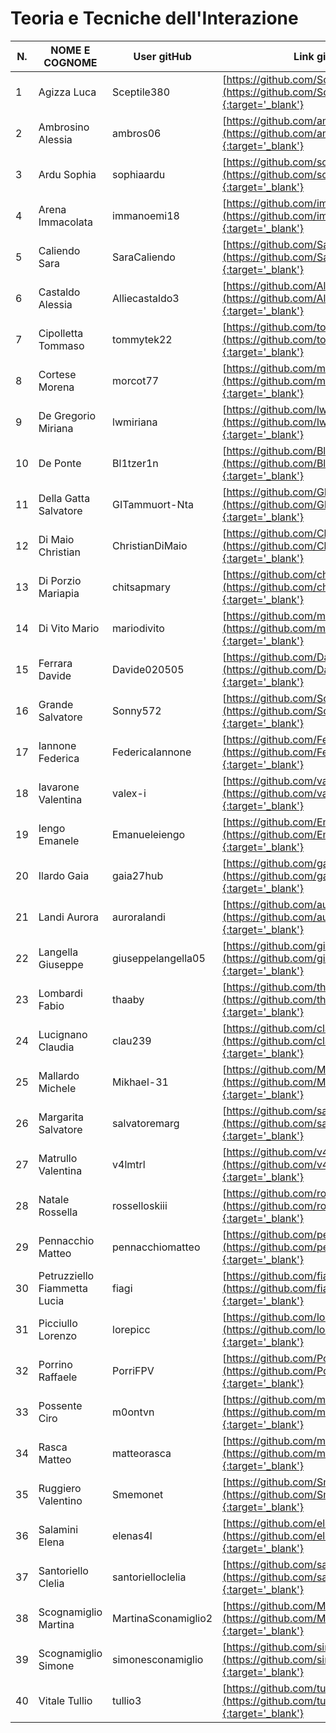 # Teoria e Tecniche dell'Interazione

| N. | NOME E COGNOME         | User gitHub          | Link gitHub                                                |Link Page               |
| -- | ---------------------- | -------------------- | ---------------------------------------------------------- |------------------------|
| 1  | Agizza Luca                  | Sceptile380         | [https://github.com/Sceptile380](https://github.com/Sceptile380){:target='_blank'}                 | [Sito/Doc](https://sceptile380.github.io/website-1/){:target='_blank'}  |
| 2  | Ambrosino Alessia            | ambros06            | [https://github.com/ambros06](https://github.com/ambros06){:target='_blank'}                       |
| 3  | Ardu Sophia                  | sophiaardu          | [https://github.com/sophiaardu](https://github.com/sophiaardu){:target='_blank'}                   |
| 4  | Arena Immacolata             | immanoemi18         | [https://github.com/immanoemi18](https://github.com/immanoemi18){:target='_blank'}                 |
| 5  | Caliendo Sara                | SaraCaliendo        | [https://github.com/SaraCaliendo](https://github.com/SaraCaliendo){:target='_blank'}               |
| 6  | Castaldo Alessia             | Alliecastaldo3      | [https://github.com/Alliecastaldo3](https://github.com/Alliecastaldo3){:target='_blank'}           |
| 7  | Cipolletta Tommaso           | tommytek22          | [https://github.com/tommytek22](https://github.com/tommytek22){:target='_blank'}                   |
| 8  | Cortese Morena               | morcot77            | [https://github.com/morcot77](https://github.com/morcot77){:target='_blank'}                       |
| 9  | De Gregorio Miriana          | lwmiriana           | [https://github.com/lwmiriana](https://github.com/lwmiriana){:target='_blank'}                     |
| 10 | De Ponte                     | Bl1tzer1n           | [https://github.com/Bl1tzer1n](https://github.com/Bl1tzer1n){:target='_blank'}                     |
| 11 | Della Gatta Salvatore        | GITammuort-Nta      | [https://github.com/GITammuort-Nta](https://github.com/GITammuort-Nta){:target='_blank'}           |
| 12 | Di Maio Christian            | ChristianDiMaio     | [https://github.com/ChristianDiMaio](https://github.com/ChristianDiMaio){:target='_blank'}         |
| 13 | Di Porzio Mariapia           | chitsapmary         | [https://github.com/chitsapmary](https://github.com/chitsapmary){:target='_blank'}                 |
| 14 | Di Vito Mario                | mariodivito         | [https://github.com/mariodivito](https://github.com/mariodivito){:target='_blank'}               |
| 15 | Ferrara Davide               | Davide020505        | [https://github.com/Davide020505](https://github.com/Davide020505){:target='_blank'}               |
| 16 | Grande Salvatore             | Sonny572            | [https://github.com/Sonny572](https://github.com/Sonny572){:target='_blank'}                       |
| 17 | Iannone Federica             | FedericaIannone     | [https://github.com/FedericaIannone](https://github.com/FedericaIannone){:target='_blank'}         |
| 18 | Iavarone Valentina           | valex-i             | [https://github.com/valex-i](https://github.com/valex-i){:target='_blank'}                         |
| 19 | Iengo Emanele                | Emanueleiengo       | [https://github.com/Emanueleiengo](https://github.com/Emanueleiengo){:target='_blank'}             |
| 20 | Ilardo Gaia                  | gaia27hub           | [https://github.com/gaia27hub](https://github.com/gaia27hub){:target='_blank'}                     |
| 21 | Landi Aurora                 | auroralandi         | [https://github.com/auroralandi](https://github.com/auroralandi){:target='_blank'}                 |
| 22 | Langella Giuseppe            | giuseppelangella05  | [https://github.com/giuseppelangella05](https://github.com/giuseppelangella05){:target='_blank'}   |
| 23 | Lombardi Fabio               | thaaby              | [https://github.com/thaaby](https://github.com/thaaby){:target='_blank'}                           |
| 24 | Lucignano Claudia            | clau239             | [https://github.com/clau239](https://github.com/clau239){:target='_blank'}                         |
| 25 | Mallardo Michele             | Mikhael-31          | [https://github.com/Mikhael-31](https://github.com/Mikhael-31){:target='_blank'}                   |
| 26 | Margarita Salvatore          | salvatoremarg       | [https://github.com/salvatoremarg](https://github.com/salvatoremarg){:target='_blank'}             |
| 27 | Matrullo Valentina           | v4lmtrl             | [https://github.com/v4lmtrl](https://github.com/v4lmtrl){:target='_blank'}                         |
| 28 | Natale Rossella              | rosselloskiii       | [https://github.com/rosselloskiii](https://github.com/rosselloskiii){:target='_blank'}             |
| 29 | Pennacchio Matteo            | pennacchiomatteo    | [https://github.com/pennacchiomatteo](https://github.com/pennacchiomatteo){:target='_blank'}       |
| 30 | Petruzziello Fiammetta Lucia | fiagi             | [https://github.com/fiagi](https://github.com/fiagi){:target='_blank'}                       |
| 31 | Picciullo Lorenzo            | lorepicc            | [https://github.com/lorepicc](https://github.com/lorepicc){:target='_blank'}                       |
| 32 | Porrino Raffaele             | PorriFPV            | [https://github.com/PorriFPV](https://github.com/PorriFPV){:target='_blank'}                       |
| 33 | Possente Ciro                | m0ontvn             | [https://github.com/m0ontvn](https://github.com/m0ontvn){:target='_blank'}                         |
| 34 | Rasca Matteo                 | matteorasca         | [https://github.com/matteorasca](https://github.com/matteorasca){:target='_blank'}                 |
| 35 | Ruggiero Valentino           | Smemonet            | [https://github.com/Smemonet](https://github.com/Smemonet){:target='_blank'}                       |
| 36 | Salamini Elena               | elenas4l            | [https://github.com/elenas4l](https://github.com/elenas4l){:target='_blank'}                       |
| 37 | Santoriello Clelia           | santorielloclelia   | [https://github.com/santorielloclelia](https://github.com/santorielloclelia){:target='_blank'}     |
| 38 | Scognamiglio Martina         | MartinaSconamiglio2 | [https://github.com/MartinaSconamiglio2](https://github.com/MartinaSconamiglio2){:target='_blank'} |
| 39 | Scognamiglio Simone          | simonesconamiglio   | [https://github.com/simonesconamiglio](https://github.com/simonesconamiglio){:target='_blank'}     |
| 40 | Vitale Tullio                | tullio3             | [https://github.com/tullio3](https://github.com/tullio3){:target='_blank'}                         |